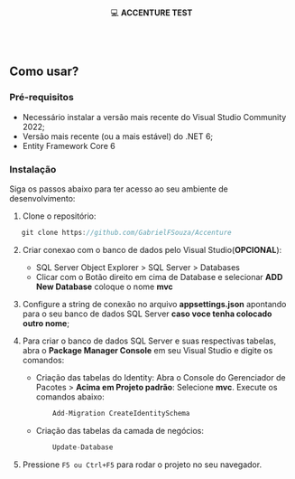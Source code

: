 <div align=center>

   💻 **ACCENTURE TEST**
   
</div>

<br>
<br>

## Como usar?

### Pré-requisitos

- Necessário instalar a versão mais recente do Visual Studio Community 2022;
- Versão mais recente (ou a mais estável) do .NET 6;
- Entity Framework Core 6

### Instalação
Siga os passos abaixo para ter acesso ao seu ambiente de desenvolvimento:

1. Clone o repositório:
```csharp
   git clone https://github.com/GabrielFSouza/Accenture
```

2. Criar conexao com o banco de dados pelo Visual Studio(**OPCIONAL**): 
	- SQL Server Object Explorer > SQL Server > Databases 
    - Clicar com o Botão direito em cima de Database e selecionar **ADD New Database** coloque o nome **mvc**

3. Configure a string de conexão no arquivo **appsettings.json** apontando para o seu banco de dados SQL Server **caso voce tenha colocado outro nome**;

4. Para criar o banco de dados SQL Server e suas respectivas tabelas, abra o **Package Manager Console** em seu Visual Studio e digite os comandos: 
    - Criação das tabelas do Identity: Abra o Console do Gerenciador de Pacotes > **Acima em Projeto padrão**: Selecione **mvc**. Execute os comandos abaixo:
        ```csharp
            Add-Migration CreateIdentitySchema
        ```

    - Criação das tabelas da camada de negócios: 
        ```csharp
            Update-Database
        ```

5. Pressione `F5 ou Ctrl+F5` para rodar o projeto no seu navegador.
